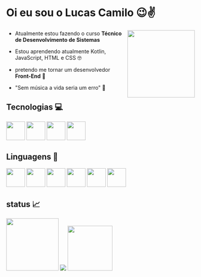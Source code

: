 # Oi eu sou o Lucas Camilo :wink::v:
<img  align="right" height="180em" src="https://steamuserimages-a.akamaihd.net/ugc/937216170903258518/37C240DB8EFFE222071E9E30FE86359DAE6403E7/?imw=1200&impolicy=Letterbox"/>

- Atualmente estou fazendo o curso __Técnico de Desenvolvimento de Sistemas__  

- Estou aprendendo atualmente Kotlin, JavaScript, HTML e CSS :nerd_face:

- pretendo me tornar um desenvolvedor __Front-End__ :pray:

- "Sem música a vida seria um erro" :musical_note:



## Tecnologias :computer:

<img height="50em" src="https://cdn.jsdelivr.net/gh/devicons/devicon/icons/androidstudio/androidstudio-original.svg" /> <img 
height="50em" src="https://cdn.jsdelivr.net/gh/devicons/devicon/icons/vscode/vscode-original.svg" /> <img
height="50em" src="https://cdn.jsdelivr.net/gh/devicons/devicon/icons/figma/figma-original.svg" /> <img
height="50em" src="https://cdn.jsdelivr.net/gh/devicons/devicon/icons/git/git-original.svg" />
           


## Linguagens :pencil:
<img height="50em" src="https://cdn.jsdelivr.net/gh/devicons/devicon/icons/css3/css3-original.svg" /> <img
height="50em" src="https://cdn.jsdelivr.net/gh/devicons/devicon/icons/html5/html5-original.svg" /> <img 
height="50em" src="https://cdn.jsdelivr.net/gh/devicons/devicon/icons/java/java-original.svg" /> <img 
height="50em" src="https://cdn.jsdelivr.net/gh/devicons/devicon/icons/javascript/javascript-plain.svg"/> <img
height="50em" src="https://cdn.jsdelivr.net/gh/devicons/devicon/icons/kotlin/kotlin-original.svg" /> <img 
height="50em" src="https://cdn.jsdelivr.net/gh/devicons/devicon/icons/arduino/arduino-original.svg" />
         

## status :chart_with_upwards_trend:
<div aling="center">

<img height="140em" src="https://github-readme-stats.vercel.app/api?username=luscamilo&show_icons=true&theme=dark&include_all_commits=true&count_private=true"/>
<img src="https://github-readme-stats.vercel.app/api/top-langs/?username=luscamilo&layout=compact&langs_count=7&theme=dark"/>
<img height="120em" src="https://1v5ymx3zt3y73fq5gy23rtnc-wpengine.netdna-ssl.com/wp-content/uploads/2021/11/Keif-lock.png.webp"/>

</div>

